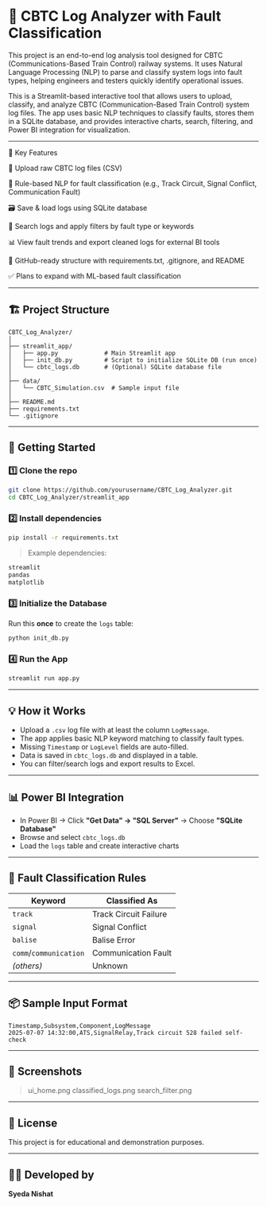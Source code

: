 # 🚆 CBTC Log Analyzer with Fault Classification

This project is an end-to-end log analysis tool designed for CBTC (Communications-Based Train Control) railway systems. It uses Natural Language Processing (NLP) to parse and classify system logs into fault types, helping engineers and testers quickly identify operational issues.

This is a Streamlit-based interactive tool that allows users to upload, classify, and analyze CBTC (Communication-Based Train Control) system log files. The app uses basic NLP techniques to classify faults, stores them in a SQLite database, and provides interactive charts, search, filtering, and Power BI integration for visualization.

---

🎯 Key Features

📂 Upload raw CBTC log files (CSV)

🧠 Rule-based NLP for fault classification (e.g., Track Circuit, Signal Conflict, Communication Fault)

🗃️ Save & load logs using SQLite database

🔎 Search logs and apply filters by fault type or keywords

📊 View fault trends and export cleaned logs for external BI tools

🧰 GitHub-ready structure with requirements.txt, .gitignore, and README

✅ Plans to expand with ML-based fault classification

---

## 🏗️ Project Structure

```
CBTC_Log_Analyzer/
│
├── streamlit_app/
│   ├── app.py             # Main Streamlit app
│   ├── init_db.py         # Script to initialize SQLite DB (run once)
│   └── cbtc_logs.db       # (Optional) SQLite database file
│
├── data/
│   └── CBTC_Simulation.csv  # Sample input file 
│
├── README.md
├── requirements.txt
└── .gitignore
```

---

## 🚀 Getting Started

### 1️⃣ Clone the repo

```bash
git clone https://github.com/yourusername/CBTC_Log_Analyzer.git
cd CBTC_Log_Analyzer/streamlit_app
```

### 2️⃣ Install dependencies

```bash
pip install -r requirements.txt
```

> Example dependencies:
```txt
streamlit
pandas
matplotlib
```

### 3️⃣ Initialize the Database

Run this **once** to create the `logs` table:

```bash
python init_db.py
```

### 4️⃣ Run the App

```bash
streamlit run app.py
```

---

## 💡 How it Works

- Upload a `.csv` log file with at least the column `LogMessage`.
- The app applies basic NLP keyword matching to classify fault types.
- Missing `Timestamp` or `LogLevel` fields are auto-filled.
- Data is saved in `cbtc_logs.db` and displayed in a table.
- You can filter/search logs and export results to Excel.

---

## 📊 Power BI Integration

- In Power BI → Click **"Get Data" → "SQL Server"** → Choose **"SQLite Database"**
- Browse and select `cbtc_logs.db`
- Load the `logs` table and create interactive charts

---

## 🧠 Fault Classification Rules

| Keyword         | Classified As              |
|-----------------|----------------------------|
| `track`         | Track Circuit Failure      |
| `signal`        | Signal Conflict            |
| `balise`        | Balise Error               |
| `comm`/`communication` | Communication Fault |
| *(others)*      | Unknown                    |

---

## 📦 Sample Input Format

```csv
Timestamp,Subsystem,Component,LogMessage
2025-07-07 14:32:00,ATS,SignalRelay,Track circuit 528 failed self-check
```

---

## 📸 Screenshots

> ui_home.png
classified_logs.png
search_filter.png

---

## 📄 License

This project is for educational and demonstration purposes.

---

## 🙋‍♀️ Developed by

**Syeda Nishat**
